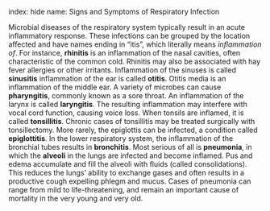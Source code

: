 index: hide
name: Signs and Symptoms of Respiratory Infection

Microbial diseases of the respiratory system typically result in an acute inflammatory response. These infections can be grouped by the location affected and have names ending in “itis”, which literally means  *inflammation of*. For instance,  **rhinitis** is an inflammation of the nasal cavities, often characteristic of the common cold. Rhinitis may also be associated with hay fever allergies or other irritants. Inflammation of the sinuses is called  **sinusitis** inflammation of the ear is called  **otitis**. Otitis media is an inflammation of the middle ear. A variety of microbes can cause  **pharyngitis**, commonly known as a sore throat. An inflammation of the larynx is called  **laryngitis**. The resulting inflammation may interfere with vocal cord function, causing voice loss. When tonsils are inflamed, it is called  **tonsillitis**. Chronic cases of tonsillitis may be treated surgically with tonsillectomy. More rarely, the epiglottis can be infected, a condition called  **epiglottitis**. In the lower respiratory system, the inflammation of the bronchial tubes results in  **bronchitis**. Most serious of all is  **pneumonia**, in which the  **alveoli** in the lungs are infected and become inflamed. Pus and edema accumulate and fill the alveoli with fluids (called consolidations). This reduces the lungs’ ability to exchange gases and often results in a productive cough expelling phlegm and mucus. Cases of pneumonia can range from mild to life-threatening, and remain an important cause of mortality in the very young and very old.
